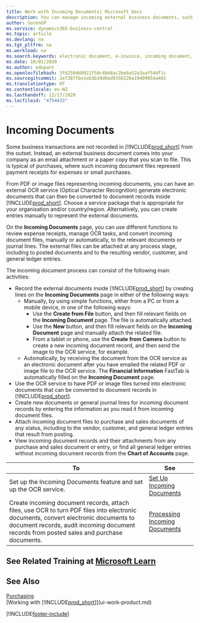 ```yaml
---
title: Work with Incoming Documents| Microsoft Docs
description: You can manage incoming external business documents, such as payment receipts or PDFs, manage OCR tasks, and convert files to electronic documents and records.
author: SorenGP
ms.service: dynamics365-business-central
ms.topic: article
ms.devlang: na
ms.tgt_pltfrm: na
ms.workload: na
ms.search.keywords: electronic document, e-invoice, incoming document, OCR, ecommerce, document exchange, import invoice
ms.date: 10/01/2020
ms.author: edupont
ms.openlocfilehash: 3f6250dd8921f50c4bb8ac2beba52a3aaf54df1c
ms.sourcegitcommit: 2e7307fbe1eb3b34d0ad9356226a19409054a402
ms.translationtype: HT
ms.contentlocale: en-NZ
ms.lasthandoff: 12/17/2020
ms.locfileid: "4754433"
---
```

# <a name="incoming-documents"></a>Incoming Documents

Some business transactions are not recorded in [!INCLUDE[prod_short](includes/prod_short.md)] from the outset. Instead, an external business document comes into your company as an email attachment or a paper copy that you scan to file. This is typical of purchases, where such incoming document files represent payment receipts for expenses or small purchases.

From PDF or image files representing incoming documents, you can have an external OCR service (Optical Character Recognition) generate electronic documents that can then be converted to document records inside [!INCLUDE[prod_short](includes/prod_short.md)]. Choose a service package that is appropriate for your organisation and/or country/region. Alternatively, you can create entries manually to represent the external documents.  

On the **Incoming Documents** page, you can use different functions to review expense receipts, manage OCR tasks, and convert incoming document files, manually or automatically, to the relevant documents or journal lines. The external files can be attached at any process stage, including to posted documents and to the resulting vendor, customer, and general ledger entries.

The incoming document process can consist of the following main activities:

* Record the external documents inside [!INCLUDE[prod_short](includes/prod_short.md)] by creating lines on the **Incoming Documents** page in either of the following ways:
  * Manually, by using simple functions, either from a PC or from a mobile device, in one of the following ways:
    * Use the **Create from File** button, and then fill relevant fields on the **Incoming Document** page. The file is automatically attached.  
    * Use the **New** button, and then fill relevant fields on the **Incoming Document** page and manually attach the related file.
    * From a tablet or phone, use the **Create from Camera** button to create a new incoming document record, and then send the image to the OCR service, for example.
  * Automatically, by receiving the document from the OCR service as an electronic document after you have emailed the related PDF or image file to the OCR service. The **Financial Information** FastTab is automatically filled on the **Incoming Document** page.
* Use the OCR service to have PDF or image files turned into electronic documents that can be converted to document records in [!INCLUDE[prod_short](includes/prod_short.md)].
* Create new documents or general journal lines for incoming document records by entering the information as you read it from incoming document files.
* Attach incoming document files to purchase and sales documents of any status, including to the vendor, customer, and general ledger entries that result from posting.
* View incoming document records and their attachments from any purchase and sales document or entry, or find all general ledger entries without incoming document records from the **Chart of Accounts** page.

| To | See |
| --- | --- |
| Set up the Incoming Documents feature and set up the OCR service. |[Set Up Incoming Documents](across-how-setup-income-documents.md) |
| Create incoming document records, attach files, use OCR to turn PDF files into electronic documents, convert electronic documents to document records, audit incoming document records from posted sales and purchase documents. |[Processing Incoming Documents](across-process-income-documents.md) |

## <a name="see-related-training-at-microsoft-learn"></a>See Related Training at [Microsoft Learn](/learn/modules/incoming-documents-dynamics-365-business-central/index)

## <a name="see-also"></a>See Also

[Purchasing](purchasing-manage-purchasing.md)  
[Working with [!INCLUDE[prod_short](includes/prod_short.md)]](ui-work-product.md)  


[!INCLUDE[footer-include](includes/footer-banner.md)]